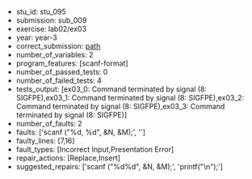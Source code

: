 - stu_id: stu_095	       
- submission: sub_009
- exercise: lab02/ex03
- year: year-3
- correct_submission: [path](https://github.com/pmorvalho/C-Pack-IPAs/blob/main/correct_submissions/year-3/lab02/ex03/ex03-stu_095-sub_011)
- number_of_variables: 2
- program_features: [scanf-format] 
- number_of_passed_tests: 0
- number_of_failed_tests: 4
- tests_output: [ex03_0: Command terminated by signal (8: SIGFPE),ex03_1: Command terminated by signal (8: SIGFPE),ex03_2: Command terminated by signal (8: SIGFPE),ex03_3: Command terminated by signal (8: SIGFPE)]
- number_of_faults: 2
- faults: ['scanf ("%d, %d", &N, &M);', '']
- faulty_lines: [7,16]
- fault_types: [Incorrect Input,Presentation Error]
- repair_actions: [Replace,Insert] 
- suggested_repairs: ['scanf ("%d%d", &N, &M);', 'printf("\n");']
